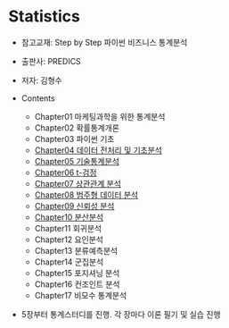 # Statistics

- 참고교재: Step by Step 파이썬 비즈니스 통계분석
- 출판사: PREDICS
- 저자: 김형수

- Contents
  + Chapter01 마케팅과학을 위한 통계분석
  + Chapter02 확률통계개론
  + Chapter03 파이썬 기초
  + [Chapter04 데이터 전처리 및 기초분석](https://github.com/wonyoung-ji/statistics/blob/master/study/200925_4%EC%9E%A5_%EB%8D%B0%EC%9D%B4%ED%84%B0_%EC%A0%84%EC%B2%98%EB%A6%AC_%EB%B0%8F_%EA%B8%B0%EC%B4%88%EB%B6%84%EC%84%9D.ipynb)
  + [Chapter05 기술통계분석](https://github.com/wonyoung-ji/statistics/blob/master/study/200926_5%EC%9E%A5_%EA%B8%B0%EC%88%A0%ED%86%B5%EA%B3%84%EB%B6%84%EC%84%9D.ipynb)
  + [Chapter06 t-검정](https://github.com/wonyoung-ji/statistics/blob/master/study/200927_6%EC%9E%A5_t-%EA%B2%80%EC%A0%95.ipynb)
  + [Chapter07 상관관계 분석](https://github.com/wonyoung-ji/statistics/blob/master/study/200927_7%EC%9E%A5_%EC%83%81%EA%B4%80%EA%B4%80%EA%B3%84%EB%B6%84%EC%84%9D.ipynb)
  + [Chapter08 범주형 데이터 분석](https://github.com/wonyoung-ji/statistics/blob/master/study/200927_8%EC%9E%A5_%EB%B2%94%EC%A3%BC%ED%98%95%EB%8D%B0%EC%9D%B4%ED%84%B0%EB%B6%84%EC%84%9D.ipynb)
  + [Chapter09 신뢰성 분석](https://github.com/wonyoung-ji/statistics/blob/master/study/201003_9%EC%9E%A5_%EC%8B%A0%EB%A2%B0%EC%84%B1%EB%B6%84%EC%84%9D.ipynb)
  + [Chapter10 분산분석](https://github.com/wonyoung-ji/statistics/blob/master/study/201005_10%EC%9E%A5_%EB%B6%84%EC%82%B0%EB%B6%84%EC%84%9D.ipynb)
  + Chapter11 회귀분석
  + Chapter12 요인분석
  + Chapter13 분류예측분석
  + Chapter14 군집분석
  + Chapter15 포지셔닝 분석
  + Chapter16 컨조인트 분석
  + Chapter17 비모수 통계분석
 
 
 
 - 5장부터 통계스터디를 진행. 각 장마다 이론 필기 및 실습 진행
